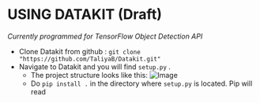 USING DATAKIT (Draft)
=======
_Currently programmed for TensorFlow Object Detection API_

- Clone Datakit from github : `git clone "https://github.com/TaliyaB/Datakit.git"`
- Navigate to Datakit and you will find `setup.py` .
  - The project structure looks like this: ![Image]("Datakit/screenshots/structure.png) 
  - Do `pip install .` in the directory where `setup.py` is located. Pip will  read  